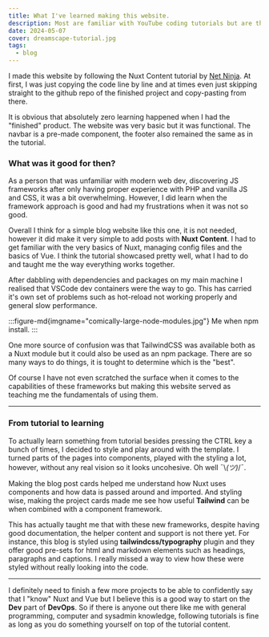 ```yaml
---
title: What I've learned making this website.
description: Most are familiar with YouTube coding tutorials but are they really helpful?
date: 2024-05-07
cover: dreamscape-tutorial.jpg
tags:  
  - blog
--- 
```


I made this website by following the Nuxt Content tutorial by [Net Ninja](https://github.com/danvega/net-ninja-portfolio). At first, I was just copying the code line by line and at times even just skipping straight to the github repo of the finished project and copy-pasting from there. 

It is obvious that absolutely zero learning happened when I had the "finished" product. The website was very basic but it was functional. The navbar is a pre-made component, the footer also remained the same as in the tutorial.

### What was it good for then?

As a person that was unfamiliar with modern web dev, discovering JS frameworks after only having proper experience with PHP and vanilla JS and CSS, it was a bit overwhelming. However, I did learn when the framework approach is good and had my frustrations when it was not so good.

Overall I think for a simple blog website like this one, it is not needed, however it did make it very simple to add posts with **Nuxt Content**. I had to get familiar with the very basics of Nuxt, managing config files and the basics of Vue. I think the tutorial showcased pretty well, what I had to do and taught me the way everything works together.

After dabbling with dependencies and packages on my main machine I realised that VSCode dev containers were the way to go. This has carried it's own set of problems such as hot-reload not working properly and general slow performance. 

:::figure-md{imgname="comically-large-node-modules.jpg"}
Me when npm install.
:::

One more source of confusion was that TailwindCSS was available both as a Nuxt module but it could also be used as an npm package. There are so many ways to do things, it is tought to determine which is the "best".

Of course I have not even scratched the surface when it comes to the capabilities of these frameworks but making this website served as teaching me the fundamentals of using them.

---
### From tutorial to learning

To actually learn something from tutorial besides pressing the CTRL key a bunch of times, I decided to style and play around with the template. I turned parts of the pages into components, played with the styling a lot, however, without any real vision so it looks uncohesive. Oh well ¯\\_(ツ)_/¯.

Making the blog post cards helped me understand how Nuxt uses components and how data is passed around and imported. And styling wise, making the project cards made me see how useful **Tailwind** can be when combined with a component framework. 

This has actually taught me that with these new frameworks, despite having good documentation, the helper content and support is not there yet. For instance, this blog is styled using **tailwindcss/typography** plugin and they offer good pre-sets for html and markdown elements such as headings, paragraphs and captions. I really missed a way to view how these were styled without really looking into the code. 

---

I definitely need to finish a few more projects to be able to confidently say that I "know" Nuxt and Vue but I believe this is a good way to start on the **Dev** part of **DevOps**. So if there is anyone out there like me with general programming, computer and sysadmin knowledge, following tutorials is fine as long as you do something yourself on top of the tutorial content.